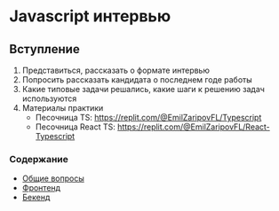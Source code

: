 # Javascript интервью

## Вступление

1. Представиться, рассказать о формате интервью
2. Попросить рассказать кандидата о последнем годе работы
3. Какие типовые задачи решались, какие шаги к решению задач используются
4. Материалы практики
    - Песочница TS: https://replit.com/@EmilZaripovFL/Typescript
    - Песочница React TS: https://replit.com/@EmilZaripovFL/React-Typescript

### Содержание

-   [Общие вопросы](common.md)
-   [Фронтенд](frontend.md)
-   [Бекенд](backend.md)
